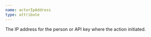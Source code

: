 ```yaml
---
name: actorIpAddress
type: attribute
---
```


The IP address for the person or API key where the action initiated.